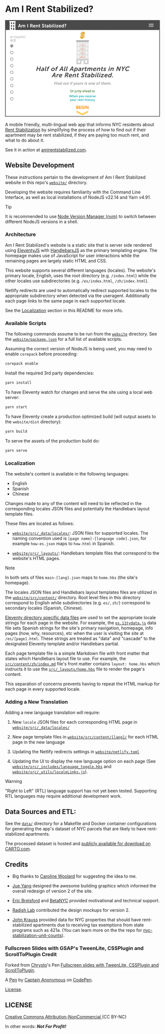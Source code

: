 # Am I Rent Stabilized?

![](website/assets/png/airs_landing_page.png)

A mobile friendly, multi-lingual web app that informs NYC residents about [Rent Stabilization](http://www.nycrgb.org/html/resources/faq/rentstab.html) by simplifying the process of how to find out if their apartment may be rent stabilized, if they are paying too much rent, and what to do about it.

See it in action at [amirentstabilized.com](https://amirentstabilized.com/).

## Website Development

These instructions pertain to the development of Am I Rent Stabilized website in this repo's [`website/`](./website/) directory.

Developing the website requires familiarity with the Command Line Interface, as well as local installations of NodeJS v22.14 and Yarn v4.91.

> [!TIP]
> It is recommended to use [Node Version Manager (nvm)](https://github.com/nvm-sh/nvm) to switch between different NodeJS versions in a shell.

### Architecture

Am I Rent Stabilized's website is a static site that is server side rendered using [EleventyJS](https://www.11ty.dev) with [HandlebarsJS](https://handlebarsjs.com) as the primary templating engine. The homepage makes use of JavaScript for user interactions while the remaining pages are largely static HTML and CSS.

This website supports several different languages (locales). The website's primary locale, English, uses the root directory (e.g. `/index.html`) while the other locales use subdirectories (e.g. `/es/index.html`, `/zh/index.html`).

Netlify redirects are used to automatically redirect supported locales to the appropriate subdirectory when detected via the useragent. Additionally each page links to the same page in each supported locale.

See the [Localization](#localization) section in this README for more info.

### Available Scripts

The following commands assume to be run from the [`website`](./website/) directory. See the [`website/package.json`](./website/package.json) for a full list of available scripts.

Assuming the correct version of NodeJS is being used, you may need to enable `corepack` before proceeding:

```bash
corepack enable
```

Install the required 3rd party dependencies:

```bash
yarn install
```

To have Eleventy watch for changes and serve the site using a local web server:

```bash
yarn start
```

To have Eleventy create a production optimized build (will output assets to the `website/dist` directory):

```bash
yarn build
```

To serve the assets of the production build do:

```bash
yarn serve
```

### Localization

The website's content is available in the following languages:

- English
- Spanish
- Chinese

Changes made to any of the content will need to be reflected in the corresponding locales JSON files and potentially the Handlebars layout template files.

These files are located as follows:

- [`website/src/_data/locales/`](./website/src/_data/locales/): JSON files for supported locales. The naming convention used is `[page name]-[language code].json`, for example `how-es.json` maps to `how.html` in Spanish.

- [`website/src/_layouts/`](./website/src/_layouts/): Handlebars template files that correspond to the website's HTML pages.

> [!NOTE]
> In both sets of files `main-[lang].json` maps to `home.hbs` (the site's homepage).

The locales JSON files and Handlebars layout templates files are utilized in the [`website/src/content/`](./website/src/content/) directory. Root level files in this directory correspond to English while subdirectories (e.g. `es/`, `zh/`) correspond to secondary locales (Spanish, Chinese).

[Eleventy directory specific data files](https://www.11ty.dev/docs/data-template-dir/) are used to set the appropriate locale strings for each page in the website. For example, the [`es.11tydata.js`](./website/src/content/es/es.11tydata.js) data file sets Spanish strings for the site's primary navigation, homepage, info pages (how, why, resources), etc when the user is visiting the site at `/es/[page].html`. These strings are treated as "data" and "cascade" to the designated Eleventy template and/or Handlebars partial.

Each page template file is a simple Markdown file with front matter that states which Handlebars layout file to use. For example, the [`src/content/zh/index.md`](./website/src/content/zh/index.md) file's front matter contains `layout: home.hbs` which instructs it to use the [`src/_layouts/home.hbs`](./website/src/_layouts/home.hbs) file to render the page's content.

This separation of concerns prevents having to repeat the HTML markup for each page in every supported locale.

### Adding a New Translation

Adding a new language translation will require:

1. New `locale` JSON files for each corresponding HTML page in [`website/src/_data/locales/`](./website/src/_data/locales/)

2. New page template files in [`website/src/content/[lang]/`](./website/src/content/) for each HTML page in the new language

3. Updating the Netlify redirects settings in [`website/netlify.toml`](./website/netlify.toml)

4. Updating the UI to display the new language option on each page (See [`website/src/_includes/language_toggle.hbs`](./website/src/_includes/language_toggle.hbs) and [`website/src/_utils/localeLinks.js`](./website/src/_utils/localeLinks.js)).

> [!WARNING]
> "Right to Left" (RTL) language support has not yet been tested. Supporting RTL languages may require additional development work.

## Data Sources and ETL:

See the [`data/`](./data) directory for a Makefile and Docker container configurations for generating the app's dataset of NYC parcels that are likely to have rent-stabilized apartments.

The processed dataset is hosted and [publicly available for download on CARTO.com](https://clausa.app.carto.com/map/9102794d-e704-4e91-95b8-582049b57ad1).

## Credits

- Big thanks to [Caroline Woolard](http://carolinewoolard.com/) for suggesting the idea to me.

- [Jue Yang](https://github.com/jueyang) designed the awesome building graphics which informed the overall redesign of version 2 of the site.

- [Eric Brelsford](http://ebrelsford.github.io/portfolio/) and [BetaNYC](http://betanyc.us/) provided motivational and technical support.

- [Radish Lab](http://radishlab.com/) contributed the design mockups for version 2.

- [John Krauss](http://blog.johnkrauss.com/) provided data for NYC properties that should have rent-stabilized apartments due to receiving tax exemptions from state programs such as 421a. (You can learn more on the the repo for [nyc-stabilization-unit-counts](https://github.com/talos/nyc-stabilization-unit-counts)).

### Fullscreen Slides with GSAP's TweenLite, CSSPlugin and ScrollToPlugin Credit

Forked from [Chrysto](http://codepen.io/bassta/)'s Pen [Fullscreen slides with TweenLite, CSSPlugin and ScrollToPlugin](http://codepen.io/bassta/pen/kDvmC/).

A [Pen](http://codepen.io/anon/pen/XJqaRg) by [Captain Anonymous](http://codepen.io/anon) on [CodePen](http://codepen.io/).

[License](http://codepen.io/anon/pen/XJqaRg/license).

## LICENSE

[Creative Commons Attribution-NonCommercial ](http://creativecommons.org/licenses/by-nc/4.0/)
(CC BY-NC)

In other words: **_Not For Profit!_**

